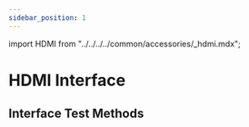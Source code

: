 ```yaml
---
sidebar_position: 1
---
```


import HDMI from "../../../../common/accessories/\_hdmi.mdx";

# HDMI Interface

## Interface Test Methods

<HDMI />

